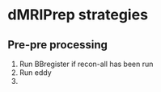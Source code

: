 # dMRIPrep strategies

## Pre-pre processing

1. Run BBregister if recon-all has been run
2. Run eddy
3.  